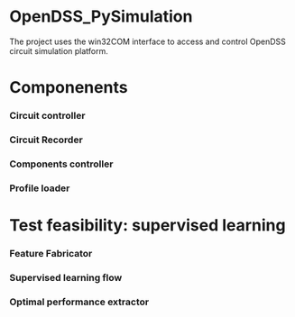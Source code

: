 # OpenDSS_PySimulation
The project uses the win32COM interface to access and control OpenDSS circuit simulation platform. 

# Componenents
### Circuit controller
### Circuit Recorder
### Components controller
### Profile loader

# Test feasibility: supervised learning
### Feature Fabricator
### Supervised learning flow
### Optimal performance extractor
